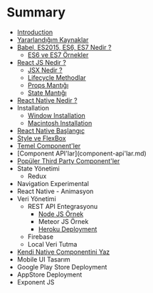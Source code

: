 # Summary

* [Introduction](README.md)
* [Yararlandığım Kaynaklar](yararlandığım-kaynaklar.md)
* [Babel, ES2015, ES6, ES7 Nedir ?](babel-es2015-es6-es7-nedir-.md)
  * [ES6 ve ES7 Örnekler](es6-örnekler.md)
* [React JS Nedir ?](chapter1.md)
  * [JSX Nedir ?](jsx-nedir-.md)
  * [Lifecycle Methodlar](lifecycle-methodlar.md)
  * [Props Mantığı](props-mantigi.md)
  * [State Mantığı](state-mantigi.md)
* [React Native Nedir ?](react-native-nedir-.md)
* Installation
  * [Window Installation](window-installation.md)
  * [Macintosh Installation](macintosh-installation.md)
* [React Native Başlangıç](react-native-baslangic.md)
* [Style ve FlexBox](flexbox-style.md)
* [Temel Component'ler](temel-componentler.md)
* \[Component API'lar\]\(component-api'lar.md\)
* [Popüler Third Party Component'ler](popüler-component-kütüphaneleri.md)
* State Yönetimi
  * Redux
* Navigation Experimental
* React Native - Animasyon
* Veri Yönetimi
  * REST API Entegrasyonu
    * [Node JS Örnek](node-js-ornek.md)
    * Meteor JS Örnek
    * [Heroku Deployment](heroku-deployment.md)
  * Firebase
  * Local Veri Tutma
* [Kendi Native Componentini Yaz](kendi-native-componentini-yaz.md)
* Mobile UI Tasarım
* Google Play Store Deployment
* AppStore Deployment
* Exponent JS


